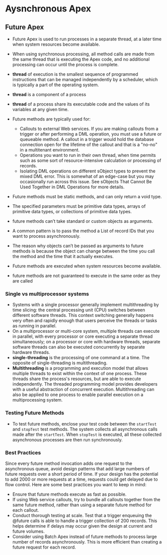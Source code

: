 # Aysnchronous Apex

## Future Apex
* Future Apex is used to run processes in a separate thread, at a later time when system resources become available.
* When using synchronous processing, all method calls are made from the same thread that is executing the Apex code, and no additional processing can occur until the process is complete. 
* <b>thread</b> of execution is the smallest sequence of programmed instructions that can be managed independently by a scheduler, which is typically a part of the operating system.
* <b>thread</b> is a component of a process
* <b>thread</b> of a process share its executable code and the values of its variables at any given time.

* Future methods are typically used for:
  * Callouts to external Web services. If you are making callouts from a trigger or after performing a DML operation, you must use a future or queueable method. A callout in a trigger would hold the database connection open for the lifetime of the callout and that is a "no-no" in a multitenant environment.
  * Operations you want to run in their own thread, when time permits such as some sort of resource-intensive calculation or processing of records.
  * Isolating DML operations on different sObject types to prevent the mixed DML error. This is somewhat of an edge-case but you may occasionally run across this issue. See sObjects That Cannot Be Used Together in DML Operations for more details.
  
* Future methods must be static methods, and can only return a void type. 
*  The specified parameters must be primitive data types, arrays of primitive data types, or collections of primitive data types.
* future methods can’t take standard or custom objects as arguments.
* A common pattern is to pass the method a List of record IDs that you want to process asynchronously.
* The reason why objects can’t be passed as arguments to future methods is because the object can change between the time you call the method and the time that it actually executes. 
* Future methods are executed when system resources become available.
* future methods are not guaranteed to execute in the same order as they are called



### Single vs multiprocessor systems
* Systems with a single processor generally implement multithreading by time slicing: the central processing unit (CPU) switches between different software threads. This context switching generally happens very often and rapidly enough that users perceive the threads or tasks as running in parallel. 
* On a multiprocessor or multi-core system, multiple threads can execute in parallel, with every processor or core executing a separate thread simultaneously; on a processor or core with hardware threads, separate software threads can also be executed concurrently by separate hardware threads.
* <b>single-threading</b> is the processing of one command at a time. The opposite of single-threading is multithreading. 
* <b>Multithreading</b> is a programming and execution model that allows multiple threads to exist within the context of one process. These threads share the process's resources, but are able to execute independently. The threaded programming model provides developers with a useful abstraction of concurrent execution. Multithreading can also be applied to one process to enable parallel execution on a multiprocessing system.

### Testing Future Methods
* To test future methods, enclose your test code between the `startTest` and `stopTest` test methods. The system collects all asynchronous calls made after the `startTest`. When `stopTest` is executed, all these collected asynchronous processes are then run synchronously.

### Best Practices
Since every future method invocation adds one request to the asynchronous queue, avoid design patterns that add large numbers of future requests over a short period of time. If your design has the potential to add 2000 or more requests at a time, requests could get delayed due to flow control. Here are some best practices you want to keep in mind:
* Ensure that future methods execute as fast as possible.
* If using Web service callouts, try to bundle all callouts together from the same future method, rather than using a separate future method for each callout.
* Conduct thorough testing at scale. Test that a trigger enqueuing the @future calls is able to handle a trigger collection of 200 records. This helps determine if delays may occur given the design at current and future volumes.
* Consider using Batch Apex instead of future methods to process large number of records asynchronously. This is more efficient than creating a future request for each record.
